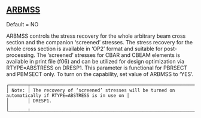 ## [ARBMSS](https://help.hexagonmi.com/bundle/MSC_Nastran_2022.4/page/Nastran_Combined_Book/qrg/parameters/TOC.ARBMSS.xhtml)

Default = NO

ARBMSS controls the stress recovery for the whole arbitrary beam cross section and the companion ‘screened’ stresses. The stress recovery for the whole cross section is available in ‘OP2’ format and suitable for post-processing. The ‘screened’ stresses for CBAR and CBEAM elements is available in print file (f06) and can be utilized for design optimization via RTYPE=ABSTRESS on DRESP1. This parameter is functional for PBRSECT and PBMSECT only. To turn on the capability, set value of ARBMSS to ‘YES’.

```text
┌───────┬────────────────────────────────────────────────────────────────────────────────────────────────────┐
│ Note: │ The recovery of ‘screened’ stresses will be turned on automatically if RTYPE=ABSTRESS is in use on │
│       │ DRESP1.                                                                                            │
└───────┴────────────────────────────────────────────────────────────────────────────────────────────────────┘
```
